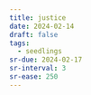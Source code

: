 ```yaml
---
title: justice
date: 2024-02-14
draft: false
tags:
  - seedlings
sr-due: 2024-02-17
sr-interval: 3
sr-ease: 250
---
```

